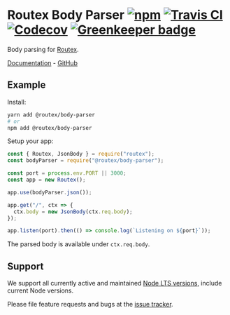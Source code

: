 # Routex Body Parser [![npm](https://img.shields.io/npm/v/@routex/body-parser.svg)](https://www.npmjs.com/package/@routex/body-parser) [![Travis CI](https://img.shields.io/travis/com/Cretezy/routex-body-parser.svg)](https://travis-ci.com/Cretezy/routex-body-parser) [![Codecov](https://img.shields.io/codecov/c/github/Cretezy/routex-body-parser.svg)](https://codecov.io/gh/Cretezy/routex-body-parser) [![Greenkeeper badge](https://badges.greenkeeper.io/Cretezy/routex-body-parser.svg)](https://greenkeeper.io/)

Body parsing for [Routex](https://www.npmjs.com/package/routex).

[Documentation](https://routex.netlify.com/docs/packages/body-parser) - [GitHub](https://github.com/Cretezy/routex-body-parser)

## Example

Install:

```bash
yarn add @routex/body-parser
# or
npm add @routex/body-parser
```

Setup your app:

```js
const { Routex, JsonBody } = require("routex");
const bodyParser = require("@routex/body-parser");

const port = process.env.PORT || 3000;
const app = new Routex();

app.use(bodyParser.json());

app.get("/", ctx => {
  ctx.body = new JsonBody(ctx.req.body);
});

app.listen(port).then(() => console.log(`Listening on ${port}`));
```

The parsed body is available under `ctx.req.body`.

## Support

We support all currently active and maintained [Node LTS versions](https://github.com/nodejs/Release), include current Node versions.

Please file feature requests and bugs at the [issue tracker](https://github.com/Cretezy/routex-body-parser/issues).
